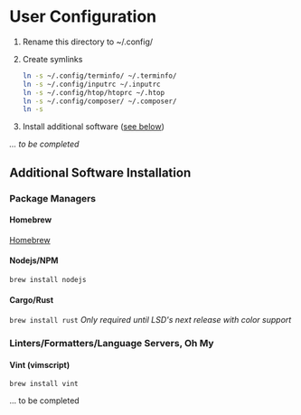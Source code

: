 # User Configuration

1. Rename this directory to ~/.config/
1. Create symlinks

   ```bash
   ln -s ~/.config/terminfo/ ~/.terminfo/
   ln -s ~/.config/inputrc ~/.inputrc
   ln -s ~/.config/htop/htoprc ~/.htop
   ln -s ~/.config/composer/ ~/.composer/
   ln -s
   ```

1. Install additional software ([see below](#additional-software-installation))

*... to be completed*

## Additional Software Installation

### Package Managers

#### Homebrew

[Homebrew](https://www.brew.sh/)

#### Nodejs/NPM

`brew install nodejs`

#### Cargo/Rust

`brew install rust`
*Only required until LSD's next release with color support*

### Linters/Formatters/Language Servers, Oh My

#### Vint (vimscript)

`brew install vint`

... to be completed
